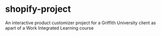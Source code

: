 # shopify-project
An interactive product customizer project for a Griffith University client as apart of a Work Integrated Learning course
